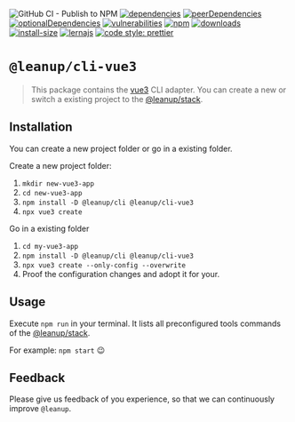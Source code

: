 ![GitHub CI - Publish to NPM](https://github.com/leanupjs/leanup/workflows/GitHub%20CI%20-%20Publish%20to%20NPM/badge.svg)
[![dependencies][dependencies]][dependencies-url]
[![peerDependencies][peerdependencies]][peerdependencies-url]
[![optionalDependencies][optionaldependencies]][optionaldependencies-url]
[![vulnerabilities][vulnerabilities]][vulnerabilities-url]
[![npm][npm]][npm-url]
[![downloads][downloads]][downloads-url]
[![install-size][install-size]][install-size-url]
[![lernajs][lernajs]][lernajs-url]
[![code style: prettier](https://img.shields.io/badge/code_style-prettier-ff69b4.svg)](https://github.com/prettier/prettier)

[npm]: https://img.shields.io/npm/v/@leanup/cli-vue3
[npm-url]: https://www.npmjs.com/package/@leanup/cli-vue3
[dependencies]: https://status.david-dm.org/gh/leanupjs/leanup.svg?path=packages/cli/frameworks/vue3&ref=release/1.2
[dependencies-url]: https://david-dm.org/leanupjs/leanup?path=packages/cli/frameworks/vue3&ref=release/1.2
[peerdependencies]: https://status.david-dm.org/gh/leanupjs/leanup.svg?path=packages/cli/frameworks/vue3&ref=release/1.2&type=peer
[peerdependencies-url]: https://david-dm.org/leanupjs/leanup?path=packages/cli/frameworks/vue3&ref=release/1.2&type=peer
[optionaldependencies]: https://status.david-dm.org/gh/leanupjs/leanup.svg?path=packages/cli/frameworks/vue3&ref=release/1.2&type=optional
[optionaldependencies-url]: https://david-dm.org/leanupjs/leanup?path=packages/cli/frameworks/vue3&ref=release/1.2&type=optional
[vulnerabilities]: https://img.shields.io/snyk/vulnerabilities/npm/@leanup/cli-vue3
[vulnerabilities-url]: https://snyk.io/test/npm/@leanup/cli-vue3
[downloads]: https://img.shields.io/npm/dt/@leanup/cli-vue3
[downloads-url]: https://npmcharts.com/compare/@leanup/cli-vue3?minimal=true
[install-size]: https://packagephobia.now.sh/badge?p=@leanup/cli-vue3@next
[install-size-url]: https://packagephobia.now.sh/result?p=@leanup/cli-vue3@next
[lernajs]: https://img.shields.io/badge/managed%20with-lerna-blueviolet
[lernajs-url]: https://lerna.js.org

# `@leanup/cli-vue3`

> This package contains the [vue3](https://v3.vuejs.org) CLI adapter. You can create a new or switch a existing project to the [@leanup/stack](https://www.npmjs.com/package/@leanup/stack).

## Installation

You can create a new project folder or go in a existing folder.

Create a new project folder:

1. `mkdir new-vue3-app`
2. `cd new-vue3-app`
3. `npm install -D @leanup/cli @leanup/cli-vue3`
4. `npx vue3 create`

Go in a existing folder

1. `cd my-vue3-app`
2. `npm install -D @leanup/cli @leanup/cli-vue3`
3. `npx vue3 create --only-config --overwrite`
4. Proof the configuration changes and adopt it for your.

## Usage

Execute `npm run` in your terminal. It lists all preconfigured tools commands of the [@leanup/stack](https://www.npmjs.com/package/@leanup/stack).

For example: `npm start` 😉

## Feedback

Please give us feedback of you experience, so that we can continuously improve `@leanup`.
